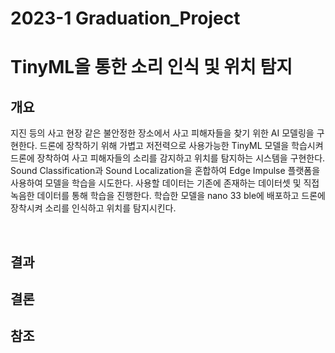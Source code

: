 # 2023-1 Graduation_Project
# TinyML을 통한 소리 인식 및 위치 탐지

## 개요

지진 등의 사고 현장 같은 불안정한 장소에서 사고 피해자들을 찾기 위한 AI 모델링을 구현한다. 드론에 장착하기 위해 가볍고 저전력으로 사용가능한 TinyML 모델을 학습시켜 드론에 장착하여 사고 피해자들의 소리를 감지하고 위치를 탐지하는 시스템을 구현한다. Sound Classification과 Sound Localization을 혼합하여 Edge Impulse 플랫폼을 사용하여 모델을 학습을 시도한다. 사용할 데이터는 기존에 존재하는 데이터셋 및 직접 녹음한 데이터를 통해 학습을 진행한다. 학습한 모델을 nano 33 ble에 배포하고 드론에 장착시켜 소리를 인식하고 위치를 탐지시킨다.



</br>

## 결과
## 결론
## 참조
